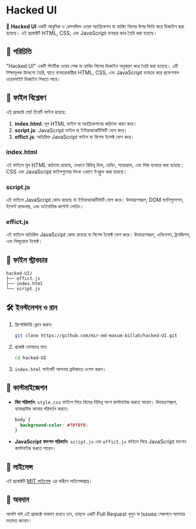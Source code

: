 # Hacked UI

🎨 **Hacked UI** একটি আধুনিক ও রেসপন্সিভ ওয়েব অ্যাপ্লিকেশন যা হ্যাকিং থিমের উপর ভিত্তি করে ডিজাইন করা হয়েছে। এই প্রজেক্টটি HTML, CSS, এবং JavaScript ব্যবহার করে তৈরি করা হয়েছে।

## 📌 পরিচিতি

"Hacked UI" একটি স্ট্যাটিক ওয়েব পেজ যা হ্যাকিং থিমের ডিজাইন অনুকরণ করে তৈরি করা হয়েছে। এটি শিক্ষামূলক উদ্দেশ্যে তৈরি, যাতে ব্যবহারকারীরা HTML, CSS, এবং JavaScript ব্যবহার করে প্রফেশনাল ওয়েবসাইট ডিজাইন শিখতে পারে।

## 🧩 ফাইল বিশ্লেষণ

এই প্রজেক্টে মোট তিনটি ফাইল রয়েছে:

1. **index.html**: মূল HTML ফাইল যা অ্যাপ্লিকেশনের কাঠামো ধারণ করে।
2. **script.js**: JavaScript ফাইল যা ইন্টারঅ্যাকটিভিটি যোগ করে।
3. **effict.js**: অতিরিক্ত JavaScript ফাইল যা বিশেষ ইফেক্ট যোগ করে।

### index.html

এই ফাইলে মূল HTML কাঠামো রয়েছে, যেখানে বিভিন্ন ডিভ, হেডিং, প্যারাগ্রাফ, এবং লিঙ্ক ব্যবহার করা হয়েছে। CSS এবং JavaScript ফাইলগুলোর লিংক এখানে ইনক্লুড করা হয়েছে।

### script.js

এই ফাইলে JavaScript কোড রয়েছে যা ইন্টারঅ্যাকটিভিটি যোগ করে। উদাহরণস্বরূপ, DOM ম্যানিপুলেশন, ইভেন্ট হ্যান্ডলার, এবং ডাইনামিক কন্টেন্ট লোডিং।

### effict.js

এই ফাইলে অতিরিক্ত JavaScript কোড রয়েছে যা বিশেষ ইফেক্ট যোগ করে। উদাহরণস্বরূপ, এনিমেশন, ট্রানজিশন, এবং ভিজ্যুয়াল ইফেক্ট।

## 📂 ফাইল স্ট্রাকচার

```
hacked-UI/
├── effict.js
├── index.html
└── script.js
```

## 🛠️ ইনস্টলেশন ও রান

1. রিপোজিটরি ক্লোন করুন:

   ```bash
   git clone https://github.com/mir-md-masum-billah/hacked-UI.git
   ```

2. প্রজেক্ট ফোল্ডারে যান:

   ```bash
   cd hacked-UI
   ```

3. `index.html` ফাইলটি আপনার ব্রাউজারে ওপেন করুন।

## 🎨 কাস্টমাইজেশন

- **থিম পরিবর্তন**: `style.css` ফাইলে গিয়ে থিমের বিভিন্ন অংশ কাস্টমাইজ করতে পারেন। উদাহরণস্বরূপ, ব্যাকগ্রাউন্ড কালার পরিবর্তন করতে:

  ```css
  body {
    background-color: #f0f0f0;
  }
  ```

- **JavaScript ফাংশন পরিবর্তন**: `script.js` এবং `effict.js` ফাইলে গিয়ে JavaScript ফাংশন কাস্টমাইজ করতে পারেন।

## 📄 লাইসেন্স

এই প্রজেক্টটি [MIT লাইসেন্স](https://opensource.org/licenses/MIT) এর অধীনে লাইসেন্সপ্রাপ্ত।

## 📢 অবদান

আপনি যদি এই প্রজেক্টে অবদান রাখতে চান, তাহলে একটি Pull Request খুলুন বা Issues সেকশনে আপনার মতামত জানান।

